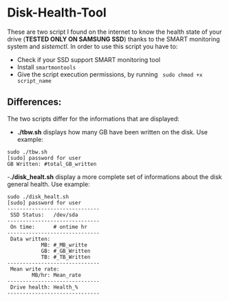 # Disk-Health-Tool
These are two script I found on the internet to know the health state of your drive (**TESTED ONLY ON SAMSUNG SSD**) thanks to the SMART monitoring system and *sistemctl*.
In order to use this script you have to:

- Check if your SSD support SMART monitoring tool
- Install ```smartmontools```
- Give the script execution permissions, by running ``` sudo chmod +x script_name```
## Differences:
The two scripts differ for the informations that are displayed:
- **./tbw.sh** displays how many GB have been written on the disk. Use example:
```
sudo ./tbw.sh
[sudo] password for user
GB Written: #total_GB_written
```

-**./disk_healt.sh** display a more complete set of informations about the disk general health. Use example:
```
sudo ./disk_healt.sh
[sudo] password for user
------------------------------
 SSD Status:   /dev/sda
------------------------------
 On time:      # ontime hr
------------------------------
 Data written:
           MB: #_MB_writte
           GB: #_GB_Written
           TB: #_TB_Written
------------------------------
 Mean write rate:
        MB/hr: Mean_rate
------------------------------
 Drive health: Health_%
------------------------------
